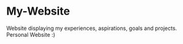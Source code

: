 # My-Website
Website displaying my experiences, aspirations, goals and projects.
Personal Website :)
